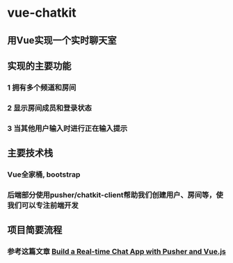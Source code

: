 # vue-chatkit

## 用Vue实现一个实时聊天室
## 实现的主要功能
### 1 拥有多个频道和房间
### 2 显示房间成员和登录状态
### 3 当其他用户输入时进行正在输入提示

## 主要技术栈
### Vue全家桶, bootstrap
### 后端部分使用pusher/chatkit-client帮助我们创建用户、房间等，使我们可以专注前端开发

## 项目简要流程
### 参考这篇文章 <a href="https://www.sitepoint.com/pusher-vue-real-time-chat-app/" target="_blank">Build a Real-time Chat App with Pusher and Vue.js</a>
